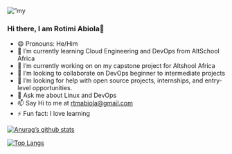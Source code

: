 <p align=”center”>
<img width=”200" height=”200" src=”https://user-images.githubusercontent.com/74080364/230779173-a19fffc6-2dea-45cd-9e6e-5a030c72e602.png" alt=”my banner”>
</p>

### Hi there, I am Rotimi Abiola👋

<!--
**rotimiAbiola/rotimiAbiola** is a ✨ _special_ ✨ repository because its `README.md` (this file) appears on your GitHub profile.

Here are some ideas to get you started:
-->
- 😄 Pronouns: He/Him
- 🌱 I’m currently learning Cloud Engineering and DevOps from AltSchool Africa
- 🔭 I’m currently working on on my capstone project for Altshool Africa
- 👯 I’m looking to collaborate on DevOps beginner to intermediate projects 
- 🤔 I’m looking for help with open source projects, internships, and entry-level opportunities.
- 💬 Ask me about Linux and DevOps
- 📫 Say Hi to me at rtmabiola@gmail.com
- ⚡ Fun fact: I love learning

[![Anurag’s github stats](https://github-readme-stats.vercel.app/api?username=rotimiAbiola)](https://github.com/rotimiAbiola)

[![Top Langs](https://github-readme-stats.vercel.app/api/top-langs/?username=rotimiAbiola&layout=compact)](https://github.com/rotimiAbiola)
